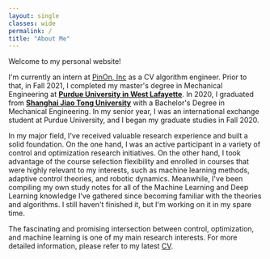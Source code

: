 ```yaml
---
layout: single
classes: wide
permalink: /
title: "About Me"
---
```


Welcome to my personal website!

I'm currently an intern at [PinOn, Inc](https://pinon.io/) as a CV algorithm engineer. Prior to that, in Fall 2021, I completed my master's degree in Mechanical Engineering at **[Purdue University in West Lafayette](https://www.purdue.edu/)**. In 2020, I graduated from **[Shanghai Jiao Tong University](https://en.sjtu.edu.cn/)** with a Bachelor's Degree in Mechanical Engineering. In my senior year, I was an international exchange student at Purdue University, and I began my graduate studies in Fall 2020. 

In my major field, I've received valuable research experience and built a solid foundation. On the one hand, I was an active participant in a variety of control and optimization research initiatives. On the other hand, I took advantage of the course selection flexibility and enrolled in courses that were highly relevant to my interests, such as machine learning methods, adaptive control theories, and robotic dynamics.  Meanwhile, I've been compiling my own study notes for all of the Machine Learning and Deep Learning knowledge I've gathered since becoming familiar with the theories and algorithms. I still haven't finished it, but I'm working on it in my spare time.

The fascinating and promising intersection between control, optimization, and machine learning is one of my main research interests. For more detailed information, please refer to my latest [CV](https://knoero.github.io/files/CV.pdf).
